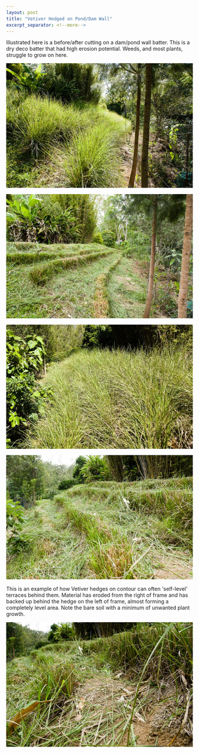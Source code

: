 ```yaml
---
layout: post
title: "Vetiver Hedged on Pond/Dam Wall"
excerpt_separator: <!--more-->
---
```

Illustrated here is a before/after cutting on a dam/pond wall batter. This is a dry deco batter that had high erosion potential. Weeds, and most plants, struggle to grow on here.

[![alt text](/assets/img/thumbs/wall.jpg "Vetiver Wall Before")](/assets/img/wall.jpg)

<!--more-->

[![alt text](/assets/img/thumbs/wall2.jpg "Vetiver Wall After")](/assets/img/wall2.jpg)

[![alt text](/assets/img/thumbs/wall3.jpg "Vetiver Wall Before")](/assets/img/wall3.jpg)

[![alt text](/assets/img/thumbs/wall4.jpg "Vetiver Wall After")](/assets/img/wall.jpg)

This is an example of how Vetiver hedges on contour can often 'self-level' terraces behind them. Material has eroded from the right of frame and has backed up behind the hedge on the left of frame, almost forming a completely level area. Note the bare soil with a minimum of unwanted plant growth.

[![alt text](/assets/img/thumbs/wall5.jpg "Vetiver Wall terrace")](/assets/img/wall5.jpg)